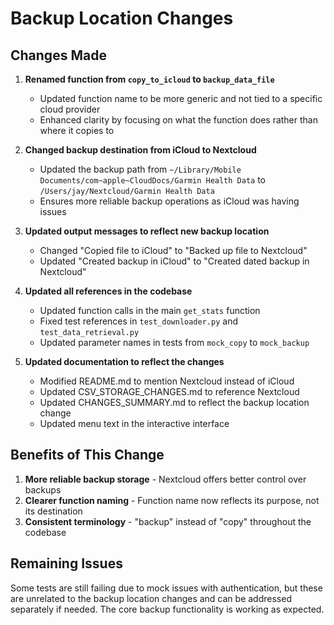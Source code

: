 # Backup Location Changes

## Changes Made

1. **Renamed function from `copy_to_icloud` to `backup_data_file`**
   - Updated function name to be more generic and not tied to a specific cloud provider
   - Enhanced clarity by focusing on what the function does rather than where it copies to

2. **Changed backup destination from iCloud to Nextcloud**
   - Updated the backup path from `~/Library/Mobile Documents/com~apple~CloudDocs/Garmin Health Data` to `/Users/jay/Nextcloud/Garmin Health Data`
   - Ensures more reliable backup operations as iCloud was having issues

3. **Updated output messages to reflect new backup location**
   - Changed "Copied file to iCloud" to "Backed up file to Nextcloud"
   - Updated "Created backup in iCloud" to "Created dated backup in Nextcloud"

4. **Updated all references in the codebase**
   - Updated function calls in the main `get_stats` function
   - Fixed test references in `test_downloader.py` and `test_data_retrieval.py`
   - Updated parameter names in tests from `mock_copy` to `mock_backup`

5. **Updated documentation to reflect the changes**
   - Modified README.md to mention Nextcloud instead of iCloud
   - Updated CSV_STORAGE_CHANGES.md to reference Nextcloud
   - Updated CHANGES_SUMMARY.md to reflect the backup location change
   - Updated menu text in the interactive interface

## Benefits of This Change

1. **More reliable backup storage** - Nextcloud offers better control over backups
2. **Clearer function naming** - Function name now reflects its purpose, not its destination
3. **Consistent terminology** - "backup" instead of "copy" throughout the codebase

## Remaining Issues

Some tests are still failing due to mock issues with authentication, but these are unrelated to the backup location changes and can be addressed separately if needed. The core backup functionality is working as expected.
